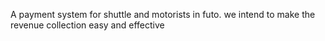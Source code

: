 A payment system for shuttle and motorists in futo. we intend to make the revenue collection easy and effective
